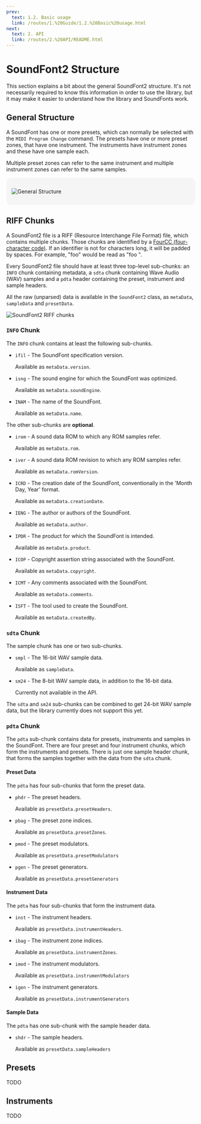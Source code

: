 ```yaml
---
prev:
  text: 1.2. Basic usage
  link: /routes/1.%20Guide/1.2.%20Basic%20usage.html
next:
  text: 2. API
  link: /routes/2.%20API/README.html
---
```


# SoundFont2 Structure

This section explains a bit about the general SoundFont2 structure. It's not necessarily required to know this information in order to use the library, but it may make it easier to understand how the library and SoundFonts work.

## General Structure

A SoundFont has one or more presets, which can normally be selected with the `MIDI Program Change` command. The presets have one or more preset zones, that have one instrument. The instruments have instrument zones and these have one sample each.

Multiple preset zones can refer to the same instrument and multiple instrument zones can refer to the same samples.

<div style="background:WhiteSmoke;padding:1em;border-radius:1em;">

![General Structure](https://i.imgur.com/c2Gud3u.png)
</div>

## RIFF Chunks

A SoundFont2 file is a RIFF (Resource Interchange File Format) file, which contains multiple chunks. Those chunks are identified by a [FourCC (four-character code)](https://en.wikipedia.org/wiki/FourCC). If an identifier is not for characters long, it will be padded by spaces. For example, "foo" would be read as "foo ".

Every SoundFont2 file should have at least three top-level sub-chunks: an `INFO` chunk containing metadata, a `sdta` chunk containing Wave Audio (WAV) samples and a `pdta` header containing the preset, instrument and sample headers.

All the raw (unparsed) data is available in the `SoundFont2` class, as `metaData`, `sampleData` and `presetData`.

![SoundFont2 RIFF chunks](https://i.imgur.com/BL8FvcC.png)

### `INFO` Chunk

The `INFO` chunk contains at least the following sub-chunks.

* `ifil` - The SoundFont specification version.
  
  Available as `metaData.version`.
  
* `isng` - The sound engine for which the SoundFont was optimized.

  Available as `metaData.soundEngine`.
  
* `INAM` - The name of the SoundFont.

  Available as `metaData.name`.

The other sub-chunks are **optional**.

* `irom` - A sound data ROM to which any ROM samples refer.

  Available as `metaData.rom`.
  
* `iver` - A sound data ROM revision to which any ROM samples refer.

  Available as `metaData.romVersion`.

* `ICRD` - The creation date of the SoundFont, conventionally in the 'Month Day, Year' format.

  Available as `metaData.creationDate`.
  
* `IENG` - The author or authors of the SoundFont.

  Available as `metaData.author`.
  
* `IPDR` - The product for which the SoundFont is intended.

  Available as `metaData.product`.
  
* `ICOP` - Copyright assertion string associated with the SoundFont.

  Available as `metaData.copyright`.
  
* `ICMT` - Any comments associated with the SoundFont.

  Available as `metaData.comments`.
  
* `ISFT` - The tool used to create the SoundFont.

  Available as `metaData.createdBy`.
  
### `sdta` Chunk

The sample chunk has one or two sub-chunks.

* `smpl` - The 16-bit WAV sample data.

  Available as `sampleData`.
  
* `sm24` - The 8-bit WAV sample data, in addition to the 16-bit data.

  Currently not available in the API.
  
The `sdta` and `sm24` sub-chunks can be combined to get 24-bit WAV sample data, but the library currently does not support this yet.

### `pdta` Chunk

The `pdta` sub-chunk contains data for presets, instruments and samples in the SoundFont. There are four preset and four instrument chunks, which form the instruments and presets. There is just one sample header chunk, that forms the samples together with the data from the `sdta` chunk.

#### Preset Data

The `pdta` has four sub-chunks that form the preset data.

* `phdr` - The preset headers.

  Available as `presetData.presetHeaders`.
  
* `pbag` - The preset zone indices.

  Available as `presetData.presetZones`.
  
* `pmod` - The preset modulators.

  Available as `presetData.presetModulators`
  
* `pgen` - The preset generators.

  Available as `presetData.presetGenerators`

#### Instrument Data

The `pdta` has four sub-chunks that form the instrument data.

* `inst` - The instrument headers.

  Available as `presetData.instrumentHeaders`.
  
* `ibag` - The instrument zone indices.

  Available as `presetData.instrumentZones`.
  
* `imod` - The instrument modulators.

  Available as `presetData.instrumentModulators`
  
* `igen` - The instrument generators.

  Available as `presetData.instrumentGenerators`

#### Sample Data

The `pdta` has one sub-chunk with the sample header data.

* `shdr` - The sample headers.

  Available as `presetData.sampleHeaders`
  
## Presets

TODO

## Instruments

TODO
